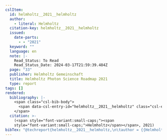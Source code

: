 ```yaml
---
cslItem:
  id: helmholtz__2021__helmholtz
  author:
    - literal: Helmholtz
  citation-key: helmholtz__2021__helmholtz
  issued:
    date-parts:
      - - "2021"
  keyword: ""
  language: en
  note: |-
    Read_Status: To Read
    Read_Status_Date: 2024-03-17T21:59:39.484Z
  page: "33"
  publisher: Helmholtz Gemeinschaft
  title: Helmholtz Photon Science Roadmap 2021
  type: report
tags: []
rendered:
  bibliography: |-
    <span class="csl-bib-body">
      <span data-csl-entry-id="helmholtz__2021__helmholtz" class="csl-entry"><span class='author-bib'>Helmholtz</span>. <span class='date-bib'>(2021)</span>. <span class='title'><i><b><span style="font-style:normal;">Helmholtz Photon Science Roadmap 2021</span></b></i></span> (S. 33). Helmholtz Gemeinschaft.</span>
    </span>
  citation: >-
    (<span style="font-variant:small-caps;"><span
    style="font-variant:small-caps;">Helmholtz</span></span>, 2021)
bibTex: "@techreport{helmholtz__2021__helmholtz,\n\tauthor = {{Helmholtz}},\n\tyear = {2021},\n\tnote = {Read\\textunderscore{}Status: To Read\nRead\\textunderscore{}Status\\textunderscore{}Date: 2024-03-17T21:59:39.484Z},\n\tpages = {33},\n\tinstitution = {Helmholtz Gemeinschaft},\n\ttitle = {Helmholtz {Photon} {Science} {Roadmap} 2021},\n}\n\n"
---
```

